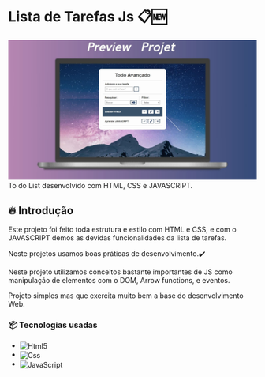 # Lista de Tarefas Js 📋🆕
<img src="./preview-todo-list.jpg" alt="Mockup do Projeto">
To do List desenvolvido com HTML, CSS e JAVASCRIPT.

## 🔥 Introdução
Este projeto foi feito toda estrutura e estilo com HTML e CSS, e com o JAVASCRIPT demos as devidas funcionalidades da lista de tarefas.

Neste projetos usamos boas práticas de desenvolvimento.✔️

Neste projeto utilizamos conceitos bastante importantes de JS como manipulação de elementos com o DOM, Arrow functions, e eventos.

Projeto simples mas que exercita muito bem a base do desenvolvimento Web.

### 📦 Tecnologias usadas

* <img align="center" alt="Html5" src="https://img.shields.io/badge/HTML5-E34F26?style=for-the-badge&logo=html5&logoColor=white"/>
* <img align="center" alt="Css" src="https://img.shields.io/badge/CSS3-1572B6?style=for-the-badge&logo=css3&logoColor=white"/>
* <img align="center" alt="JavaScript" src="https://img.shields.io/badge/JavaScript-F7DF1E?style=for-the-badge&logo=javascript&logoColor=black"/>

